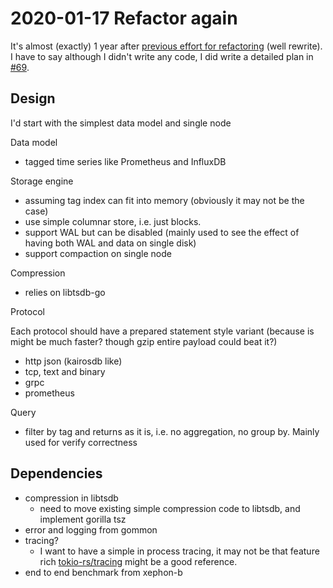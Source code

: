 # 2020-01-17 Refactor again

It's almost (exactly) 1 year after [previous effort for refactoring](../../2019/2019-01/2019-01-25-0.0.3-init-refactor.md) (well rewrite).
I have to say although I didn't write any code, I did write a detailed plan in [#69](https://github.com/xephonhq/xephon-k/issues/69).

## Design

I'd start with the simplest data model and single node

Data model

- tagged time series like Prometheus and InfluxDB

Storage engine

- assuming tag index can fit into memory (obviously it may not be the case)
- use simple columnar store, i.e. just blocks.
- support WAL but can be disabled (mainly used to see the effect of having both WAL and data on single disk)
- support compaction on single node

Compression

- relies on libtsdb-go

Protocol

Each protocol should have a prepared statement style variant (because is might be much faster? though gzip entire payload could beat it?)

- http json (kairosdb like)
- tcp, text and binary
- grpc
- prometheus

Query

- filter by tag and returns as it is, i.e. no aggregation, no group by. Mainly used for verify correctness

## Dependencies

- compression in libtsdb
  - need to move existing simple compression code to libtsdb, and implement gorilla tsz
- error and logging from gommon
- tracing?
  - I want to have a simple in process tracing, it may not be that feature rich [tokio-rs/tracing](https://github.com/tokio-rs/tracing) might be a good reference.
- end to end benchmark from xephon-b